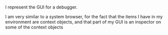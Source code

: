 I represent the GUI for a debugger.

I am very similar to a system browser, for the fact that the items I have in my environment are context objects, and that part of my GUI is an inspector on some of the context objects